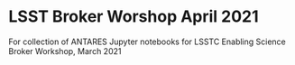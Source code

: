 # LSST Broker Worshop April 2021
For collection of ANTARES Jupyter notebooks for LSSTC Enabling Science Broker Workshop, March 2021
